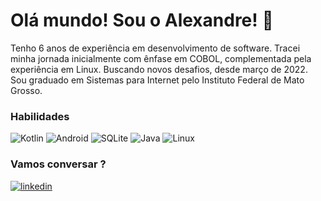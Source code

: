 
# Olá mundo! Sou o Alexandre! 👋


Tenho 6 anos de experiência em desenvolvimento de software. Tracei minha jornada inicialmente com ênfase em COBOL, complementada pela experiência em Linux. Buscando novos desafios, desde março de 2022. Sou graduado em Sistemas para Internet pelo Instituto Federal de Mato Grosso.


### Habilidades
![Kotlin](https://img.shields.io/badge/kotlin-%237F52FF.svg?style=for-the-badge&logo=kotlin&logoColor=white)
![Android](https://img.shields.io/badge/Android-3DDC84?style=for-the-badge&logo=android&logoColor=white)
![SQLite](https://img.shields.io/badge/sqlite-%2307405e.svg?style=for-the-badge&logo=sqlite&logoColor=white)
![Java](https://img.shields.io/badge/java-%23ED8B00.svg?style=for-the-badge&logo=openjdk&logoColor=white)
![Linux](https://img.shields.io/badge/Linux-FCC624?style=for-the-badge&logo=linux&logoColor=black)

### Vamos conversar ?
[![linkedin](https://img.shields.io/badge/linkedin-0A66C2?style=for-the-badge&logo=linkedin&logoColor=white)](https://www.linkedin.com/in/alexandre-dutra-pinheiro/)
